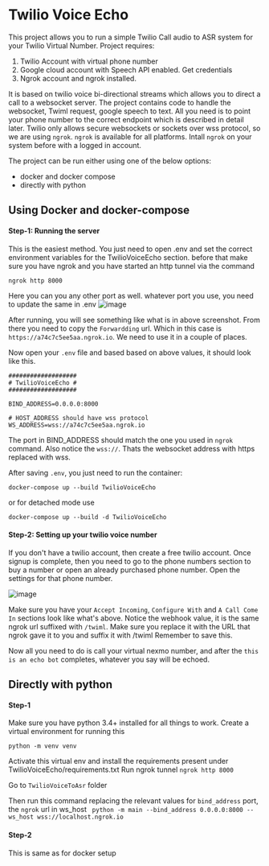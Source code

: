 # Twilio Voice Echo

This project allows you to run a simple Twilio Call audio to ASR system for your Twilio Virtual Number.
Project requires:
1. Twilio Account with virtual phone number
1. Google cloud account with Speech API enabled. Get credentials
1. Ngrok account and ngrok installed. 

It is based on twilio voice bi-directional streams which allows you to direct a call to a websocket server.
The project contains code to handle the websocket, Twiml request, google speech to text.
All you need is to point your phone number to the correct endpoint which is described in detail later. 
Twilio only allows secure websockets or sockets over wss protocol, so we are using `ngrok`. `ngrok` is available for all platforms. Intall `ngrok` on your system before with a logged in account.

The project can be run either using one of the below options:
- docker and docker compose
- directly with python


## Using Docker and docker-compose

#### Step-1: Running the server
This is the easiest method. You just need to open .env and set the correct environment variables for the TwilioVoiceEcho section.
before that make sure you have ngrok and you have started an http tunnel via the command

  `ngrok http 8000`
  
Here you can you any other port as well. whatever port you use, you need to update the same in .env
![image](https://user-images.githubusercontent.com/35618518/115155093-f5d9d180-a09b-11eb-9c11-d2cd2e05b014.png)

After running, you will see something like  what is  in above screenshot. From there you need to copy the `Forwardding` url.
Which in this case is `https://a74c7c5ee5aa.ngrok.io`. We need to use it in a couple of places.

Now open your `.env` file and based based on above values, it should look like this.

```
###################
# TwilioVoiceEcho #
###################

BIND_ADDRESS=0.0.0.0:8000

# HOST_ADDRESS should have wss protocol
WS_ADDRESS=wss://a74c7c5ee5aa.ngrok.io
```

The port in BIND_ADDRESS should match the one you used in `ngrok` command.
Also notice the `wss://`. Thats the websocket address with https replaced with wss.

After saving `.env`, you just need to run the container:

`docker-compose up --build TwilioVoiceEcho`

  or for detached mode use
  
`docker-compose up --build -d TwilioVoiceEcho`

#### Step-2: Setting up your twilio voice number

If you don't have a twilio account, then create a free twilio account.
Once signup is complete, then you need to go to the phone numbers section to buy a number or open an already purchased phone number.
Open the settings for that phone number.

![image](https://user-images.githubusercontent.com/35618518/115155441-9e3c6580-a09d-11eb-8688-64d2dd27a955.png)

Make sure you have your  `Accept Incoming`, `Configure With` and `A Call Come In` sections look like what's above.
Notice the webhook value, it is the same ngrok url suffixed with `/twiml`.
Make sure you replace it with the URL that ngrok gave it to you and suffix it with /twiml
Remember to save this.

Now all you need to do is call your  virtual nexmo number, and after the `this is an echo bot` completes, whatever you say will be echoed.
  
  
## Directly with python

#### Step-1
Make sure you have python 3.4+ installed for all things to work.
Create a virtual environment for running this

`python -m venv venv`

Activate this  virtual env and install the requirements present under TwilioVoiceEcho/requirements.txt
Run ngrok tunnel
`ngrok http 8000`

Go to `TwilioVoiceToAsr` folder  

Then run this command replacing the relevant values for  `bind_address` port, the `ngrok` url in ws_host
` python -m main --bind_address 0.0.0.0:8000 --ws_host wss://localhost.ngrok.io`
 
 #### Step-2
 This is same as for docker setup
